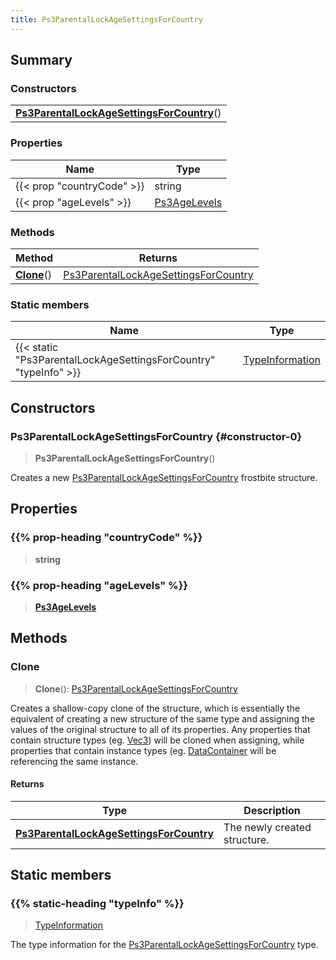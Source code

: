```yaml
---
title: Ps3ParentalLockAgeSettingsForCountry
---
```



## Summary
### Constructors
| |
| ----------- |
| **[Ps3ParentalLockAgeSettingsForCountry](#constructor-0)**() |

### Properties
| Name | Type |
| ---- | ---- |
| {{< prop "countryCode" >}} | string |
| {{< prop "ageLevels" >}} | [Ps3AgeLevels](/vext/ref/fb/ps3agelevels) |

### Methods
| Method | Returns |
| ------ | ---- |
| **[Clone](#clone)**() | [Ps3ParentalLockAgeSettingsForCountry](/vext/ref/fb/ps3parentallockagesettingsforcountry) |

### Static members
| Name | Type |
| ---- | ---- |
| {{< static "Ps3ParentalLockAgeSettingsForCountry" "typeInfo" >}} | [TypeInformation](/vext/ref/shared/class/typeinformation) |

## Constructors
### Ps3ParentalLockAgeSettingsForCountry {#constructor-0}
> **Ps3ParentalLockAgeSettingsForCountry**()

Creates a new [Ps3ParentalLockAgeSettingsForCountry](/vext/ref/fb/ps3parentallockagesettingsforcountry) frostbite structure.

## Properties
### {{% prop-heading "countryCode" %}}
> **string**

### {{% prop-heading "ageLevels" %}}
> **[Ps3AgeLevels](/vext/ref/fb/ps3agelevels)**

## Methods
### Clone
> **Clone**(): [Ps3ParentalLockAgeSettingsForCountry](/vext/ref/fb/ps3parentallockagesettingsforcountry)

Creates a shallow-copy clone of the structure, which is essentially the equivalent of creating a new structure of the same type and assigning the values of the original structure to all of its properties. Any properties that contain structure types (eg. [Vec3](/vext/ref/shared/class/vec3)) will be cloned when assigning, while properties that contain instance types (eg. [DataContainer](/vext/ref/shared/class/datacontainer) will be referencing the same instance.

#### Returns
| Type | Description |
| ---- | ----------- |
| **[Ps3ParentalLockAgeSettingsForCountry](/vext/ref/fb/ps3parentallockagesettingsforcountry)** | The newly created structure. |

## Static members
### {{% static-heading "typeInfo" %}}
> [TypeInformation](/vext/ref/shared/class/typeinformation)

The type information for the [Ps3ParentalLockAgeSettingsForCountry](/vext/ref/fb/ps3parentallockagesettingsforcountry) type.

